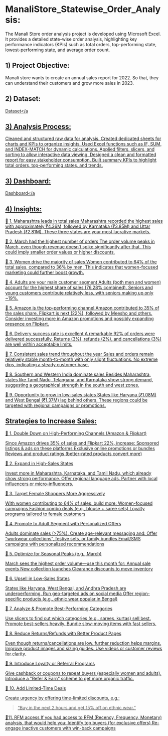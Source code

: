 # ManaliStore_Statewise_Order_Analysis:
The Manali Store order analysis project is developed using Microsoft Excel. It provides a detailed state-wise order analysis, highlighting key performance indicators (KPIs) such as total orders, top-performing state, lowest-performing state, and average order count.


## 1) Project Objective:
  Manali  store wants to create an annual sales report for 2022. So that, they can understand their customers and grow more sales in 2023.
  
## 2) Dataset:
<a
href="https://github.com/PratikMJadhav/ManaliStore_Statewise_Order_Analysis-/blob/main/Raw_data_Of_Manali_Store.xlsx ">Dataset</a

## 3) Analysis Process:

Cleaned and structured raw data for analysis.
Created dedicated sheets for charts and KPIs to organize insights.
Used Excel functions such as IF, SUM, and INDEX-MATCH for dynamic calculations.
Applied filters, slicers, and sorting to allow interactive data viewing.
Designed a clean and formatted report for easy stakeholder consumption.
Built summary KPIs to highlight total orders, top-performing states, and trends.

## 3) Dashboard: 
<a
href="https://github.com/PratikMJadhav/ManaliStore_Statewise_Order_Analysis-/blob/main/ManaliStore_Statewise_Order_Analysis.png" >Dashboard</a

## 4) Insights:

🔹 1. Maharashtra leads in total sales
Maharashtra recorded the highest sales with approximately ₹4.36M, followed by Karnataka (₹3.85M) and Uttar Pradesh (₹2.81M).
These three states are your most lucrative markets.

🔹 2. March had the highest number of orders
The order volume peaks in March, even though revenue doesn’t spike significantly after that. This could imply smaller order values or higher discounts.

🔹 3. Women drive the majority of sales
Women contributed to 64% of the total sales, compared to 36% by men.
This indicates that women-focused marketing could further boost growth.

🔹 4. Adults are your main customer segment
Adults (both men and women) account for the highest share of sales (76.28% combined).
Seniors and young customers contribute relatively less, with seniors making up only ~19%.

🔹 5. Amazon is the top-performing channel
Amazon contributed to 35% of the sales share.
Flipkart is next (22%), followed by Meesho and others.
Consider investing more in Amazon promotions and possibly expanding presence on Flipkart.

🔹 6. Delivery success rate is excellent
A remarkable 92% of orders were delivered successfully.
Returns (3%), refunds (2%), and cancellations (3%) are well within acceptable limits.

🔹 7. Consistent sales trend throughout the year
Sales and orders remain relatively stable month-to-month with only slight fluctuations.
No extreme dips, indicating a steady customer base.

🔹 8. Southern and Western India dominate sales
Besides Maharashtra, states like Tamil Nadu, Telangana, and Karnataka show strong demand, suggesting a geographical strength in the south and west zones.

🔹 9. Opportunity to grow in low-sales states
States like Haryana (₹1.08M) and West Bengal (₹1.37M) lag behind others.
These regions could be targeted with regional campaigns or promotions.

 ## Strategies to Increase Sales:

🔹 1. Double Down on High-Performing Channels (Amazon & Flipkart)

Since Amazon drives 35% of sales and Flipkart 22%, increase:
Sponsored listings & ads on these platforms
Exclusive online promotions or bundles
Reviews and product ratings (better-rated products convert more)

🔹 2. Expand in High-Sales States

Invest more in Maharashtra, Karnataka, and Tamil Nadu, which already show strong performance.
Offer regional language ads.
Partner with local influencers or micro-influencers.

🔹 3. Target Female Shoppers More Aggressively

With women contributing to 64% of sales, build more:
Women-focused campaigns
Fashion combo deals (e.g., blouse + saree sets)
Loyalty programs tailored to female customers

🔹 4. Promote to Adult Segment with Personalized Offers

Adults dominate sales (>75%). Create age-relevant messaging and:
Offer “workwear collections”, festive sets, or family bundles
Email/SMS campaigns with personalized recommendations

🔹 5. Optimize for Seasonal Peaks (e.g., March)

March sees the highest order volume—use this month for:
Annual sale events
New collection launches
Clearance discounts to move inventory

🔹 6. Upsell in Low-Sales States

States like Haryana, West Bengal, and Andhra Pradesh are underperforming.
Run geo-targeted ads on social media
Offer region-specific products (e.g., ethnic wear popular in Bengal)

🔹 7. Analyze & Promote Best-Performing Categories

Use slicers to find out which categories (e.g., sarees, kurtas) sell best.
Promote best-sellers heavily.
Bundle slow-moving items with fast sellers.

🔹 8. Reduce Returns/Refunds with Better Product Pages

Even though returns/cancellations are low, further reduction helps margins.
Improve product images and sizing guides.
Use videos or customer reviews for clarity.

🔹 9. Introduce Loyalty or Referral Programs

Give cashback or coupons to repeat buyers (especially women and adults).
Introduce a "Refer & Earn" scheme to get more organic traffic.

🔹 10. Add Limited-Time Deals

Create urgency by offering time-limited discounts, e.g.:
> “Buy in the next 2 hours and get 15% off on ethnic wear.”

🔹11. RFM access
If you had access to RFM (Recency, Frequency, Monetary) analysis, that would help you:
Identify top buyers (for exclusive offers)
Re-engage inactive customers with win-back campaigns



